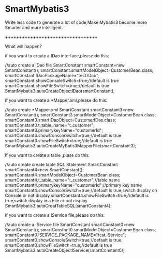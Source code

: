 # SmartMybatis3
Write less code to generate a lot of code,Make Mybatis3 become more Smarter and more intelligent.

+++++++++++++++++++++++++++++++++

What will happen?

if you want to create a IDao interface,please do this:

//auto create a IDao file 
SmartConstant smartConstant=new SmartConstant();
smartConstant.smartModelObject=CustomerBean.class;
smartConstant.IDaoPackageName="test.IDao"; 
smartConstant.showConsoleSwitch=true;//default is true 
smartConstant.showFileSwitch=true;//default is true 
SmartMybatis3.autoCreateObjectIDao(smartConstant);

if you want to create a *Mapper.xml,please do this:

//auto create *Mapper.xml 
SmartConstant smartConstant3=new SmartConstant();
smartConstant3.smartModelObject=CustomerBean.class; 
smartConstant3.smartIDaoObject=CustomerIDao.class;
smartConstant3.t_table_name="t_customer"; 
smartConstant3.primarykeyName="customerId";
smartConstant3.showConsoleSwitch=true;//default is true 
smartConstant3.showFileSwitch=true;//default is true
SmartMybatis3.autoCreateMyBatis3MapperFile(smartConstant3);

if you want to create a table ,plase do this:

//auto create create table SQL Statement 
SmartConstant smartConstant4=new SmartConstant(); 
smartConstant4.smartModelObject=CustomerBean.class; 
smartConstant4.t_table_name="t_customer";//table name 
smartConstant4.primarykeyName="customerId";//primary key name 
smartConstant4.showConsoleSwitch=true;//default is true,switch display on Console or not display smartConstant4.showFileSwitch=true;//default is true,switch display in a File or not display SmartMybatis3.autoCreatTableSQL(smartConstant4);

if you want to create a IService file,please do this:

//auto create a IService file 
SmartConstant smartConstant0=new SmartConstant(); 
smartConstant0.smartModelObject=CustomerBean.class; 
smartConstant0.ISERVICE_PACKAGE_NAME="test.IService";
smartConstant0.showConsoleSwitch=true;//default is true
smartConstant0.showFileSwitch=true;//default is true 
SmartMybatis3.autoCreateObjectIService(smartConstant0);

